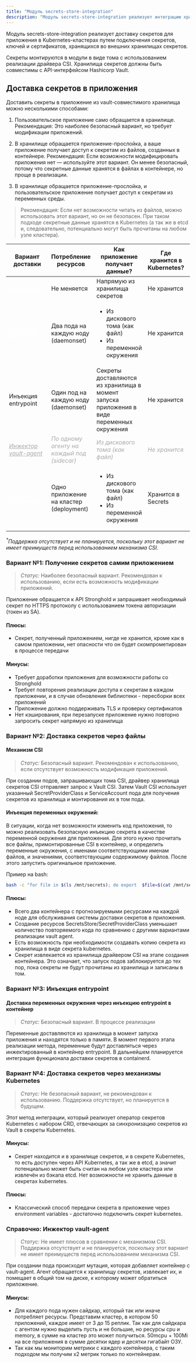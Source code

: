 ```yaml
---
title: "Модуль secrets-store-integration"
description: "Модуль secrets-store-integration реализует интеграцию хранилища секретов и приложений в Kubernetes-кластерах"
---
```


Модуль secrets-store-integration реализует доставку секретов для приложения в Kubernetes-кластерах
путем подключения секретов, ключей и сертификатов, хранящихся во внешних хранилищах секретов.

Секреты монтируются в модули в виде тома с использованием реализации драйвера CSI.
Хранилища секретов должны быть совместимы с API-интерфейсом Hashicorp Vault.

## Доставка секретов в приложения

Доставить секреты в приложение из vault-совместимого хранилища можно несколькими способами:

1. Пользовательское приложение само обращается в хранилище.
Рекомендация: Это наиболее безопасный вариант, но требует модификации приложений.

2. В хранилище обращается приложение-прослойка, а ваше приложение получает доступ к секретам из файлов, созданных в контейнере.
Рекомендация: Если возможности модифицировать приложения нет — используйте этот вариант. Он менее безопасный, потому что секретные данные хранятся в файлах в контейнере, но проще в реализации.

3. В хранилище обращается приложение-прослойка, и пользовательское приложение получает доступ к секретам из переменных среды.
> Рекомендация: Если нет возможности читать из файлов, можно использовать этот вариант, но он не безопасен. При таком подходе секретные данные хранятся в Kubernetes (а так же в etcd и, следовательно, потенциально могут быть прочитаны на любом узле кластера).

<table>
<thead>
<tr>
<th>Вариант доставки</th>
<th>Потребление ресурсов</th>
<th>Как приложение получает данные?</th>
<th>Где хранится в Kubernetes?</th>
<th>Статус</th>
</tr>
</thead>
<tbody>
<tr>
<td><a style="color: #fff;" href=#вариант-1-получение-секретов-самим-приложением">Приложение</a></td>
<td>Не меняется</td>
<td>Напрямую из хранилища секретов</td>
<td>Не хранится</td>
<td>Реализовано</td>
</tr>
<tr>
<td><a style="color: #fff;" href="#механизм-csi">Механизм CSI</a></td>
<td>Два пода на каждую ноду (daemonset)</td>
<td><ul><li>Из дискового тома (как файл)</li><li>Из переменной окружения</li></ul></td>
<td>Не хранится</td>
<td>Реализовано</td>
</tr>
<tr>
<td>Инъекция entrypoint</td>
<td>Один под на каждую ноду (daemonset)</td>
<td>Секреты доставляются из хранилища в момент запуска приложения в виде переменных окружения</td>
<td>Не хранится</td>
<td>В процессе реализации</td>
</tr>
<tr>
<td><a style="color: #A9A9A9; font-style: italic;" href="#справочно-инжектор-vault-agent">Инжектор vault-agent</a></td>
<td style="color: #A9A9A9; font-style: italic;">По одному агенту на каждый под (sidecar)</td>
<td style="color: #A9A9A9; font-style: italic;">Из дискового тома (как файл)</td>
<td style="color: #A9A9A9; font-style: italic;">Не хранится</td>
<td style="color: #A9A9A9; font-style: italic;"><sup><b>*</b></sup>Не будет реализовано</td>
</tr>
<tr>
<td><a style="color: #fff;" href="#вариант-3-доставка-секретов-через-механизмы-Kubernetes">Секреты Kubernetes</a></td>
<td>Одно приложение на кластер (deployment)</td>
<td><ul><li>Из дискового тома (как файл)</li><li>Из переменной окружения</li></ul></td>
<td>Хранится в Secrets</td>
<td>Планируется</td>
</tr>
</tbody>
</table>

<i><sup>*</sup>Поддержка отсутствует и не планируется, поскольку этот вариант не имеет преимуществ перед использованием механизма CSI.</i>

### Вариант №1: Получение секретов самим приложением

> *Статус:* Наиболее безопасный вариант. Рекомендован к использованию, если есть возможность модификации приложений.

Приложение обращается к API Stronghold и запрашивает необходимый секрет по HTTPS протоколу с использованием токена авторизации (токен из SA).

#### Плюсы:

- Секрет, полученный приложением, нигде не хранится, кроме как в самом приложении, нет опасности что он будет скомпрометирован в процессе передачи

#### Минусы:

- Требует доработки приложения для возможности работы со Stronghold
- Требует повторения реализации доступа к секретам в каждом приложении, и в случае обновления библиотеки - пересборки всех приложений
- Приложение должно поддерживать TLS и проверку сертификатов
- Нет кэширования, при перезапуске приложение нужно повторно запросить секрет напрямую из хранилища

### Вариант №2: Доставка секретов через файлы

#### Механизм CSI

> *Статус:* Безопасный вариант. Рекомендован к использованию, если отсутствует возможность модификация приложений.

При создании подов, запрашивающих тома CSI, драйвер хранилища секретов CSI отправляет запрос к Vault CSI. Затем Vault CSI использует указанный SecretProviderClass и ServiceAccount пода для получения секретов из хранилища и монтирования их в том пода.

#### Инъекция переменных окружений:

В ситуации, когда нет возможности изменить код приложения, то можно реализовать безопасную инъекцию секрета в качестве переменной окружения для приложения. Для этого нужно прочитать все файлы, примонтированные CSI в контейнер, и определить переменные окружения, с именами соответствующими именам файлов, и значениями, соответствующим содержимому файлов. После этого запустить оригинальное приложение.

Пример на bash:

```bash
bash -c "for file in $(ls /mnt/secrets); do export  $file=$(cat /mnt/secrets/$file); done ; exec my_original_file_to_startup"
```

#### Плюсы:

- Всего два контейнера с прогнозируемыми ресурсами на каждой ноде для обслуживания системы доставки секретов в приложения.
- Создание ресурсов SecretsStore/SecretProviderClass уменьшает количество повторяемого кода по сравнению с другими вариантами реализации vault agent.
- Есть возможность при необходимости создавать копию секрета из хранилища в виде секрета kubernetes.
- Секрет извлекается из хранилища драйвером CSI на этапе создания контейнера. Это означает, что запуск подов заблокируется до тех пор, пока секреты не будут прочитаны из хранилища и записаны в том.

### Вариант №3: Инъекция entrypoint

#### Доставка переменных окружения через инъекцию entrypoint в контейнер

> *Статус:* Безопасный вариант. В процессе реализации

Переменные доставляются из хранилища в момент запуска приложения и находятся только в памяти. В момент первого этапа реализации метода, переменные будут доставляться через инжектированный в контейнер entrypoint. В дальнейшем планируется интеграция функционала доставки секретов в containerd.

### Вариант №4: Доставка секретов через механизмы Kubernetes

> *Статус:* Не безопасный вариант, не рекомендован к использованию. Поддержка отсутствует, но планируется в будущем.

Этот метод интеграции, который реализует оператор секретов Kubernetes с набором CRD, отвечающих за синхронизацию секретов из Vault в секреты Kubernetes.

#### Минусы:

- Секрет находится и в хранилище секретов, и в секрете Kubernetes, то есть доступен через API Kubernetes, а так же в etcd, а значит потенциально может быть считан на любом узле кластера или извлечён из бэкапа etcd. Нет возможности не хранить данные в секретах kubernetes.

#### Плюсы:

- Классический способ передачи секрета в приложение через environment variables - достаточно подключить секрет kubernetes.

### Справочно: Инжектор vault-agent

> *Статус:* Не имеет плюсов в сравнении с механизмом CSI. Поддержка отсутствует и не планируется, поскольку этот вариант не имеет преимуществ перед использованием механизма CSI.

При создании пода происходит мутация, которая добавляет контейнер с vault-agent. Агент обращается к хранилищу секретов, извлекает их, и помещает в общий том на диске, к которому может обратиться приложение.

#### Минусы:

- Для каждого пода нужен сайдкар, который так или иначе потребляет ресурсы. Представим кластер, в котором 50 приложений, каждое имеет от 3 до 15 реплик. Так как для сайдкара с агентом нужно выделить пусть и не большие,
но ресурсы cpu и memory, в сумме на кластер это может получиться. 50mcpu + 100Mi на все приложения в сумме десятки ядер и десятки гигабайт ОЗУ.
- Так как мы мониторим метрики с каждого контейнера, с таким подходом мы получим х2 метрик только по контейнерам.